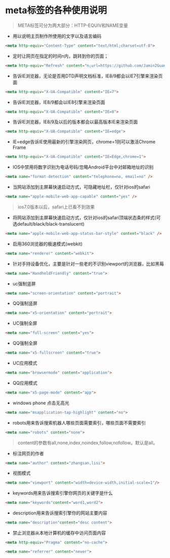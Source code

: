 # meta标签的各种使用说明

> META标签可分为两大部分：HTTP-EQUIV和NAME变量

* 用以说明主页制作所使用的文字以及语言编码

```html
<meta http-equiv="Content-Type" content="text/html;charset=utf-8">
```

* 定时让网页在指定的时间n内，跳转到你的页面；

```html
<meta http-equiv="Refresh" content="n;url=https://github.com/Jamin2Guan/summary">
```

* 告诉IE浏览器，无论是否用DTD声明文档标准，IE8/9都会以IE7引擎来渲染页面

```html
<meta http-equiv="X-UA-Compatible" content="IE=7">
```

* 告诉IE浏览器，IE8/9都会以IE8引擎来渲染页面

```html
<meta http-equiv="X-UA-Compatible" content="IE=8">
```

* 告诉IE浏览器，IE8/9及以后的版本都会以最高版本IE来渲染页面

```html
<meta http-equiv="X-UA-Compatible" content="IE=edge">
```

* IE=edge告诉IE使用最新的引擎渲染网页，chrome=1则可以激活Chrome Frame

```html
<meta http-equiv="X-UA-Compatible" content="IE=Edge,chrome=1">
```

* IOS中禁用将数字识别为电话号码/忽略Android平台中对邮箱地址的识别

```html
<meta name="format-detection" content="telephone=no, email=no" />
```

* 当网站添加到主屏幕快速启动方式，可隐藏地址栏，仅针对ios的safari

```html
<meta name="apple-mobile-web-app-capable" content="yes" />
```

> ios7.0版本以后，safari上已看不到效果

* 将网站添加到主屏幕快速启动方式，仅针对ios的safari顶端状态条的样式(可选default/black/black-translucent)

```html
<meta name="apple-mobile-web-app-status-bar-style" content="black" />
```

* 启用360浏览器的极速模式(webkit)

```html
<meta name="renderer" content="webkit">
```

* 针对手持设备优化，主要是针对一些老的不识别viewport的浏览器，比如黑莓

```html
<meta name="HandheldFriendly" content="true">
```

* uc强制竖屏

```html
<meta name="screen-orientation" content="portrait">
```

* QQ强制竖屏

```html
<meta name="x5-orientation" content="portrait">
```

* UC强制全屏

```html
<meta name="full-screen" content="yes">
```

* QQ强制全屏

```html
<meta name="x5-fullscreen" content="true">
```

* UC应用模式

```html
<meta name="browsermode" content="application">
```

* QQ应用模式

```html
<meta name="x5-page-mode" content="app">
```

* windows phone 点击无高光

```html
<meta name="msapplication-tap-highlight" content="no">
```

* robots用来告诉搜索机器人哪些页面需要索引，哪些页面不需要索引

```html
<meta name="robots" content="none">
```

> content的参数有all,none,index,noindex,follow,nofollow。默认是all。

* 标注网页的作者

```html
<meta name="author" content="zhangsan,lisi">
```

* 视图模式

```html
<meta name="viewport" content="width=device-width,initial-scale=1"/>
```

* keywords用来告诉搜索引擎你网页的关键字是什么

```html
<meta name="keywords"content="word1,word2">
```

* description用来告诉搜索引擎你的网站主要内容

```html
<meta name="description"content="desc content">
```

* 禁止浏览器从本地计算机的缓存中访问页面内容

```html
<meta http-equiv="Pragma" content="no-cache">
```

```html
<meta name="referrer" content="never">
```
